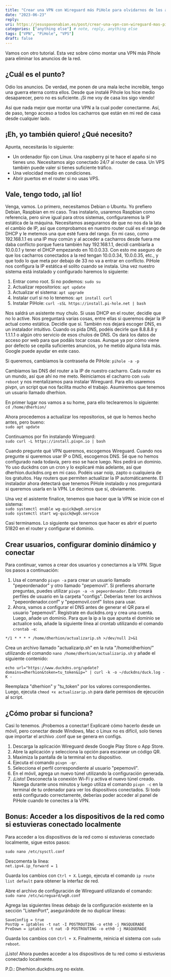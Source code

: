```yaml
---
title: "Crear una VPN con Wireguard más PiHole para olvidarnos de los anuncios y acceder a nuestras cosas desde cualquier lugar"
date: "2023-06-23"
reply:
uri: https://jesuspavonabian.es/post/crear-una-vpn-con-wireguard-mas-pihole-para-olvidarnos-de-los-anuncios-y-acceder-a-nuestras-cosas-desde-cualquier-lugar
categories: ["anything else"] # note, reply, anything else
tags: ["VPN", "PiHole", "VPS"]
draft: false
---
```


Vamos con otro tutorial. Esta vez sobre cómo montar una VPN más Pihole para eliminar los anuncios de la red.

## ¿Cuál es el punto?

Odio los anuncios. De verdad, me ponen de una mala leche increíble, tengo una guerra eterna contra ellos. Desde que instalé Pihole los hice medio desaparecer, pero no es suficiente. ¡Si me voy de casa los sigo viendo!

Así que nada mejor que montar una VPN a la cual poder conectarme. Así, de paso, tengo acceso a todos los cacharros que están en mi red de casa desde cualquier lado.

## ¡Eh, yo también quiero! ¿Qué necesito?

Apunta, necesitarás lo siguiente:

- Un ordenador fijo con Linux. Una raspberry pi te hace el apaño si no tienes uno. Necesitamos algo conectado 24/7 al router de casa. Un VPS también puede valer si tienes suficiente tráfico.
- Una velocidad medio en condiciones.
- Abrir puertos en el router si no usas VPS.

## Vale, tengo todo, ¡al lío!

Venga, vamos. Lo primero, necesitamos Debian o Ubuntu. Yo prefiero Debian, Raspbian en mi caso. Tras instalarlo, usaremos Raspbian como referencia, pero sirve igual para otros sistemas, configuraremos la IP estática de la máquina. Necesitamos asegurarnos de que no nos da la lata el cambio de IP, así que comprobamos en nuestro router cuál es el rango de DHCP y le metemos una que esté fuera del rango. En mi caso, como 192.168.1.1 es una IP muy común y al acceder a cacharros desde fuera me daba conflicto porque fuera también hay 192.168.1.1, decidí cambiarla a 10.0.0.1 y tener el DHCP empezando en 10.0.0.33. Con esto me aseguro de que los cacharros conectados a la red tengan 10.0.0.34, 10.0.0.35, etc., y que todo lo que meta por debajo de 33 no va a entrar en conflicto. PiHole nos configura la IP estática el solito cuando se instala. Una vez nuestro sistema está instalado y configurado haremos lo siguiente:

1. Entrar como root. Si no podemos: `sudo su`
2. Actualizar repositorios: `apt update`
3. Actualizar el sistema: `apt upgrade`
4. Instalar curl si no lo tenemos: `apt install curl`
5. Instalar PiHole: `curl -sSL https://install.pi-hole.net | bash`

Nos saldrá un asistente muy chulo. Si usas DHCP en el router, decidle que no lo active. Nos preguntará varias cosas, entre ellas si queremos dejar la IP actual como estática. Decidle que sí. También nos dejará escoger DNS, es un instalador intuitivo. Cuando os pida DNS, podéis decirle que 8.8.8.8 y 1.1.1.1 o algún otro servicio de esos chulos de DNS. Os dará los datos de acceso por web para que podáis tocar cosas. Aunque ya por cómo viene por defecto se cepilla suficientes anuncios, yo he metido alguna lista más. Google puede ayudar en este caso.

Si queremos, cambiamos la contraseña de PiHole: `pihole -a -p`

Cambiamos las DNS del router a la IP de nuestro cacharro. Cada router es un mundo, así que ahí no me meto. Reiniciamos el cacharro con `sudo reboot` y nos mentalizamos para instalar Wireguard. Para ello usaremos pivpn, un script que nos facilita mucho el trabajo. Asumiremos que tenemos un usuario llamado dherhion.

En primer lugar nos vamos a su home, para ello teclearemos lo siguiente:  
`cd /home/dherhion/`

Ahora procedemos a actualizar los repositorios, sé que lo hemos hecho antes, pero bueno:  
`sudo apt update`

Continuamos por fin instalando Wireguard:  
`sudo curl -L https://install.pivpn.io | bash`

Cuando pregunte qué VPN queremos, escogemos Wireguard. Cuando nos pregunte si queremos usar IP o DNS, escogemos DNS. Sé que no hemos configurado nada todavía, pero eso se hace luego. Nos pedirá un dominio. Yo uso duckdns con un cron y lo explicaré más adelante, así que dherhion.duckdns.org en mi caso. Podéis usar noip, zapto o cualquiera de los gratuitos. Hay routers que permiten actualizar la IP automáticamente. El instalador ahora detectará que tenemos PiHole instalado y nos preguntará si queremos usarla en la VPN. Le decimos que sí, obviamente.

Una vez el asistente finalice, tenemos que hacer que la VPN se inicie con el sistema:  
`sudo systemctl enable wg-quick@wg0.service`  
`sudo systemctl start wg-quick@wg0.service`

Casi terminamos. Lo siguiente que tenemos que hacer es abrir el puerto 51820 en el router y configurar el dominio.

## Crear usuarios, configurar dominio dinámico y conectar

Para continuar, vamos a crear dos usuarios y conectarnos a la VPN. Sigue los pasos a continuación:

1. Usa el comando `pivpn -a` para crear un usuario llamado "pepeordenador" y otro llamado "pepemovil". Si prefieres ahorrarte preguntas, puedes utilizar `pivpn -a -n pepeordenador`. Esto creará perfiles de usuario en la carpeta "configs". Deberías tener los archivos "pepeordenador.conf" y "pepemovil.conf" listos para usar.
2. Ahora, vamos a configurar el DNS antes de generar el QR para el usuario "pepemovil". Regístrate en duckdns.org y crea una cuenta. Luego, añade un dominio. Para que la ip a la que apunta el dominio se actualice sola, añade la siguiente línea al crontab utilizando el comando `crontab -e`:

`*/1 * * * * /home/dherhion/actualizarip.sh >/dev/null 2>&1`

Crea un archivo llamado "actualizarip.sh" en la ruta "/home/dherhion/" utilizando el comando `nano /home/dherhion/actualizarip.sh` y añade el siguiente contenido:

`echo url="https://www.duckdns.org/update?domains=dherhion&token=tu_token&ip=" | curl -k -o ~/duckdns/duck.log -K -`

Reemplaza "dherhion" y "tu\_token" por los valores correspondientes. Luego, ejecuta `chmod +x actualizarip.sh` para darle permisos de ejecución al script.

## ¿Cómo probar si funciona?

Casi lo tenemos. ¡Probemos a conectar! Explicaré cómo hacerlo desde un móvil, pero conectar desde Windows, Mac o Linux no es difícil, solo tienes que importar el archivo .conf que se genera en configs.

1. Descarga la aplicación Wireguard desde Google Play Store o App Store.
2. Abre la aplicación y selecciona la opción para escanear un código QR.
3. Maximiza la pantalla de la terminal en tu dispositivo.
4. Ejecuta el comando `pivpn -qr`.
5. Selecciona el perfil correspondiente al usuario "pepemovil".
6. En el móvil, agrega un nuevo túnel utilizando la configuración generada.
7. ¡Listo! Desconecta la conexión Wi-Fi y activa el nuevo túnel creado. Navega durante unos minutos y luego utiliza el comando `pivpn -c` en la terminal de tu ordenador para ver los dispositivos conectados. Si todo está configurado correctamente, deberías poder acceder al panel de PiHole cuando te conectes a la VPN.

## Bonus: Acceder a los dispositivos de la red como si estuvieras conectado localmente

Para acceder a los dispositivos de la red como si estuvieras conectado localmente, sigue estos pasos:

`sudo nano /etc/sysctl.conf`

Descomenta la línea:  
`net.ipv4.ip_forward = 1`

Guarda los cambios con `Ctrl + X`. Luego, ejecuta el comando `ip route list default` para obtener la interfaz de red.

Abre el archivo de configuración de Wireguard utilizando el comando:  
`sudo nano /etc/wireguard/wg0.conf`

Agrega las siguientes líneas debajo de la configuración existente en la sección "ListenPort", asegurándote de no duplicar líneas:

`SaveConfig = true`  
`PostUp = iptables -t nat -I POSTROUTING -o eth0 -j MASQUERADE`  
`PreDown = iptables -t nat -D POSTROUTING -o eth0 -j MASQUERADE`

Guarda los cambios con `Ctrl + X`. Finalmente, reinicia el sistema con `sudo reboot`.

¡Listo! Ahora puedes acceder a los dispositivos de tu red como si estuvieras conectado localmente.

P.D.: Dherhion.duckdns.org no existe.
